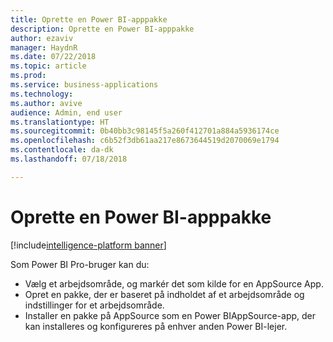 ```yaml
---
title: Oprette en Power BI-apppakke
description: Oprette en Power BI-apppakke
author: ezaviv
manager: HaydnR
ms.date: 07/22/2018
ms.topic: article
ms.prod: 
ms.service: business-applications
ms.technology: 
ms.author: avive
audience: Admin, end user
ms.translationtype: HT
ms.sourcegitcommit: 0b40bb3c98145f5a260f412701a884a5936174ce
ms.openlocfilehash: c6b52f3db61aa217e8673644519d2070069e1794
ms.contentlocale: da-dk
ms.lasthandoff: 07/18/2018

---
```

# <a name="create-a-power-bi-app-package"></a>Oprette en Power BI-apppakke

[!include[intelligence-platform banner](../../includes/intelligence-platform.md)]



Som Power BI Pro-bruger kan du:

- Vælg et arbejdsområde, og markér det som kilde for en AppSource App.
- Opret en pakke, der er baseret på indholdet af et arbejdsområde og indstillinger for et arbejdsområde. 
- Installer en pakke på AppSource som en Power BIAppSource-app, der kan installeres og konfigureres på enhver anden Power BI-lejer.

